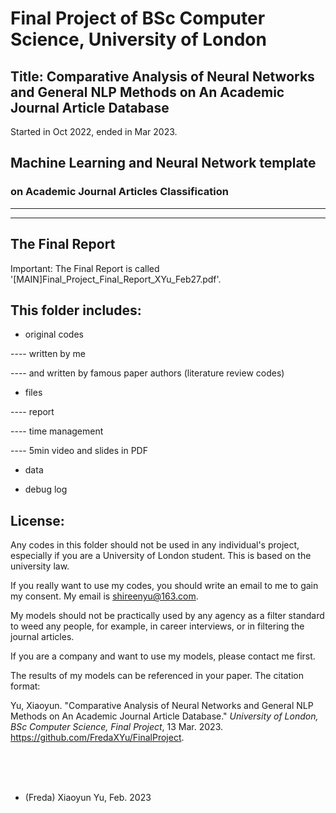 # Final Project of BSc Computer Science, University of London

## Title: Comparative Analysis of Neural Networks and General NLP Methods on An Academic Journal Article Database

Started in Oct 2022, ended in Mar 2023. 

## Machine Learning and Neural Network template

### on Academic Journal Articles Classification

-------------------------
-------------------------

## The Final Report

Important: The Final Report is called '[MAIN]Final_Project_Final_Report_XYu_Feb27.pdf'. 

## This folder includes: 

- original codes

---- written by me

---- and written by famous paper authors (literature review codes)

- files

---- report

---- time management

---- 5min video and slides in PDF

- data

- debug log




## License: 

Any codes in this folder should not be used in any individual's project, especially if you are a University of London student. This is based on the university law.    

If you really want to use my codes, you should write an email to me to gain my consent. My email is shireenyu@163.com.

My models should not be practically used by any agency as a filter standard to weed any people, for example, in career interviews, or in filtering the journal articles. 

If you are a company and want to use my models, please contact me first. 

The results of my models can be referenced in your paper. The citation format: 

Yu, Xiaoyun. "Comparative Analysis of Neural Networks and General NLP Methods on An Academic Journal Article Database." *University of London, BSc Computer Science, Final Project*, 13 Mar. 2023. https://github.com/FredaXYu/FinalProject. 

<br><br><br>

- (Freda) Xiaoyun Yu, Feb. 2023





